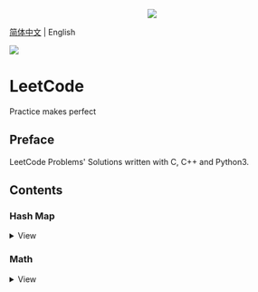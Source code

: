 <p align="center"><img src="https://leetcode.com/static/images/LeetCode_Sharing.png"></p>

[简体中文](README.md) | English

![](https://img.shields.io/badge/license-MIT-000000.svg?style=flat)

LeetCode
========
Practice makes perfect

## Preface  
LeetCode Problems' Solutions written with C, C++ and Python3.

## Contents
### Hash Map
<details>
<summary>View</summary>

* [Two Sum](C/0001._Two_Sum.c)
* []()

</details>

### Math
<details>
<summary>View</summary>

* [Add Two Numbers]()
* []()

</details>